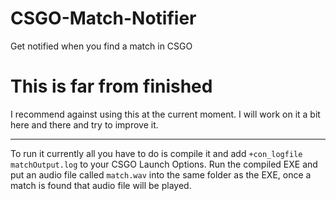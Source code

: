 # CSGO-Match-Notifier
Get notified when you find a match in CSGO

# This is far from finished
I recommend against using this at the current moment. I will work on it a bit here and there and try to improve it.

---

To run it currently all you have to do is compile it and add `+con_logfile matchOutput.log` to your CSGO Launch Options. Run the compiled EXE and put an audio file called `match.wav` into the same folder as the EXE, once a match is found that audio file will be played.
